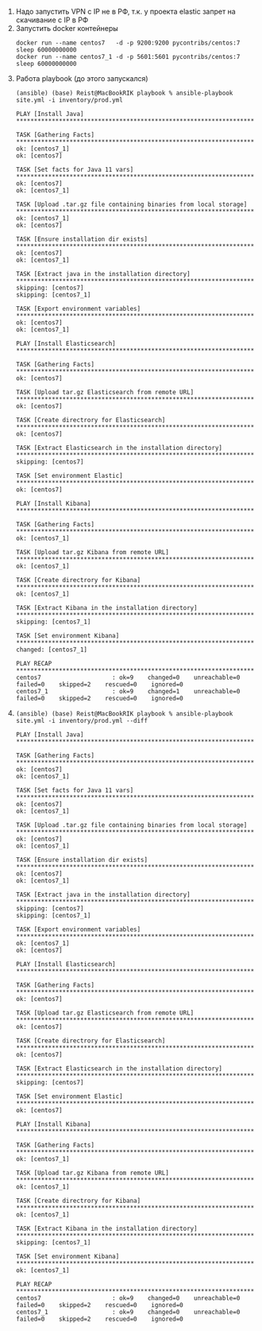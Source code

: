 1. Надо запустить VPN с IP не в РФ, т.к. у проекта elastic запрет на скачивание с IP в РФ
2. Запустить docker контейнеры
   ```
   docker run --name centos7   -d -p 9200:9200 pycontribs/centos:7 sleep 60000000000
   docker run --name centos7_1 -d -p 5601:5601 pycontribs/centos:7 sleep 60000000000
   ```
3. Работа playbook (до этого запускался)
   ```
   (ansible) (base) Reist@MacBookRIK playbook % ansible-playbook site.yml -i inventory/prod.yml

   PLAY [Install Java] ****************************************************************************************************************************************************************************************************************************************************************************************************
   
   TASK [Gathering Facts] *************************************************************************************************************************************************************************************************************************************************************************************************
   ok: [centos7_1]
   ok: [centos7]
   
   TASK [Set facts for Java 11 vars] **************************************************************************************************************************************************************************************************************************************************************************************
   ok: [centos7]
   ok: [centos7_1]
   
   TASK [Upload .tar.gz file containing binaries from local storage] ******************************************************************************************************************************************************************************************************************************************************
   ok: [centos7_1]
   ok: [centos7]
   
   TASK [Ensure installation dir exists] **********************************************************************************************************************************************************************************************************************************************************************************
   ok: [centos7]
   ok: [centos7_1]
   
   TASK [Extract java in the installation directory] **********************************************************************************************************************************************************************************************************************************************************************
   skipping: [centos7]
   skipping: [centos7_1]
   
   TASK [Export environment variables] ************************************************************************************************************************************************************************************************************************************************************************************
   ok: [centos7]
   ok: [centos7_1]
   
   PLAY [Install Elasticsearch] *******************************************************************************************************************************************************************************************************************************************************************************************
   
   TASK [Gathering Facts] *************************************************************************************************************************************************************************************************************************************************************************************************
   ok: [centos7]
   
   TASK [Upload tar.gz Elasticsearch from remote URL] *********************************************************************************************************************************************************************************************************************************************************************
   ok: [centos7]
   
   TASK [Create directrory for Elasticsearch] *****************************************************************************************************************************************************************************************************************************************************************************
   ok: [centos7]
   
   TASK [Extract Elasticsearch in the installation directory] *************************************************************************************************************************************************************************************************************************************************************
   skipping: [centos7]
   
   TASK [Set environment Elastic] *****************************************************************************************************************************************************************************************************************************************************************************************
   ok: [centos7]
   
   PLAY [Install Kibana] **************************************************************************************************************************************************************************************************************************************************************************************************
   
   TASK [Gathering Facts] *************************************************************************************************************************************************************************************************************************************************************************************************
   ok: [centos7_1]
   
   TASK [Upload tar.gz Kibana from remote URL] ****************************************************************************************************************************************************************************************************************************************************************************
   ok: [centos7_1]
   
   TASK [Create directrory for Kibana] ************************************************************************************************************************************************************************************************************************************************************************************
   ok: [centos7_1]
   
   TASK [Extract Kibana in the installation directory] ********************************************************************************************************************************************************************************************************************************************************************
   skipping: [centos7_1]
   
   TASK [Set environment Kibana] ******************************************************************************************************************************************************************************************************************************************************************************************
   changed: [centos7_1]
   
   PLAY RECAP *************************************************************************************************************************************************************************************************************************************************************************************************************
   centos7                    : ok=9    changed=0    unreachable=0    failed=0    skipped=2    rescued=0    ignored=0   
   centos7_1                  : ok=9    changed=1    unreachable=0    failed=0    skipped=2    rescued=0    ignored=0
   ```
4. ```
   (ansible) (base) Reist@MacBookRIK playbook % ansible-playbook site.yml -i inventory/prod.yml --diff

   PLAY [Install Java] ****************************************************************************************************************************************************************************************************************************************************************************************************
   
   TASK [Gathering Facts] *************************************************************************************************************************************************************************************************************************************************************************************************
   ok: [centos7]
   ok: [centos7_1]
   
   TASK [Set facts for Java 11 vars] **************************************************************************************************************************************************************************************************************************************************************************************
   ok: [centos7]
   ok: [centos7_1]
   
   TASK [Upload .tar.gz file containing binaries from local storage] ******************************************************************************************************************************************************************************************************************************************************
   ok: [centos7]
   ok: [centos7_1]
   
   TASK [Ensure installation dir exists] **********************************************************************************************************************************************************************************************************************************************************************************
   ok: [centos7]
   ok: [centos7_1]
   
   TASK [Extract java in the installation directory] **********************************************************************************************************************************************************************************************************************************************************************
   skipping: [centos7]
   skipping: [centos7_1]
   
   TASK [Export environment variables] ************************************************************************************************************************************************************************************************************************************************************************************
   ok: [centos7_1]
   ok: [centos7]
   
   PLAY [Install Elasticsearch] *******************************************************************************************************************************************************************************************************************************************************************************************
   
   TASK [Gathering Facts] *************************************************************************************************************************************************************************************************************************************************************************************************
   ok: [centos7]
   
   TASK [Upload tar.gz Elasticsearch from remote URL] *********************************************************************************************************************************************************************************************************************************************************************
   ok: [centos7]
   
   TASK [Create directrory for Elasticsearch] *****************************************************************************************************************************************************************************************************************************************************************************
   ok: [centos7]
   
   TASK [Extract Elasticsearch in the installation directory] *************************************************************************************************************************************************************************************************************************************************************
   skipping: [centos7]
   
   TASK [Set environment Elastic] *****************************************************************************************************************************************************************************************************************************************************************************************
   ok: [centos7]
   
   PLAY [Install Kibana] **************************************************************************************************************************************************************************************************************************************************************************************************
   
   TASK [Gathering Facts] *************************************************************************************************************************************************************************************************************************************************************************************************
   ok: [centos7_1]
   
   TASK [Upload tar.gz Kibana from remote URL] ****************************************************************************************************************************************************************************************************************************************************************************
   ok: [centos7_1]
   
   TASK [Create directrory for Kibana] ************************************************************************************************************************************************************************************************************************************************************************************
   ok: [centos7_1]
   
   TASK [Extract Kibana in the installation directory] ********************************************************************************************************************************************************************************************************************************************************************
   skipping: [centos7_1]
   
   TASK [Set environment Kibana] ******************************************************************************************************************************************************************************************************************************************************************************************
   ok: [centos7_1]
   
   PLAY RECAP *************************************************************************************************************************************************************************************************************************************************************************************************************
   centos7                    : ok=9    changed=0    unreachable=0    failed=0    skipped=2    rescued=0    ignored=0   
   centos7_1                  : ok=9    changed=0    unreachable=0    failed=0    skipped=2    rescued=0    ignored=0
   ```